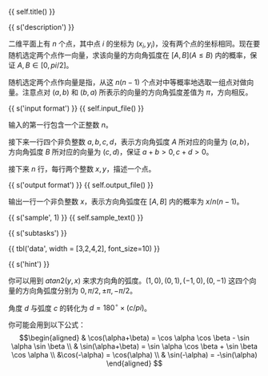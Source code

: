 {{ self.title() }}

{{ s('description') }}

二维平面上有 $n$ 个点，其中点 $i$ 的坐标为 $(x_i, y_i)$，没有两个点的坐标相同。现在要随机选定两个点作一向量，求该向量的方向角弧度在 $[A,B] (A\leq B)$ 内的概率，保证 $A,B \in [0, pi/2]$。

随机选定两个点作向量是指，从这 $n(n-1)$ 个点对中等概率地选取一组点对做向量。注意点对 $(a,b)$ 和 $(b,a)$ 所表示的向量的方向角弧度差值为 $\pi$，方向相反。

{{ s('input format') }}
{{ self.input_file() }}

输入的第一行包含一个正整数 $n$。

接下来一行四个非负整数 $a,b,c,d$，表示方向角弧度 $A$ 所对应的向量为 $(a,b)$，方向角弧度 $B$ 所对应的向量为 $(c,d)$，保证 $a+b >0, c+d > 0$。

接下来 $n$ 行，每行两个整数 $x,y$，描述一个点。

{{ s('output format') }}
{{ self.output_file() }}

输出一行一个非负整数 $x$，表示方向角弧度在 $[A,B]$ 内的概率为 $x / n(n-1)$。

{{ s('sample', 1) }}
{{ self.sample_text() }}

{{ s('subtasks') }}

{{ tbl('data', width = [3,2,4,2], font_size=10) }}

{{ s('hint') }}

你可以用到 $atan2(y,x)$ 来求方向角的弧度。$(1,0),(0,1),(-1,0),(0,-1)$ 这四个向量的方向角弧度分别为 $0, \pi / 2, \pm \pi, -\pi / 2$。

角度 $d$ 与弧度 $c$ 的转化为 $d = 180^{\circ} \times (c / pi)$。

你可能会用到以下公式：
$$\begin{aligned}
& \cos(\alpha+\beta) = \cos \alpha \cos \beta - \sin \alpha \sin \beta \\
& \sin(\alpha+\beta) = \sin \alpha \cos \beta + \sin \beta \cos \alpha \\
&\cos(-\alpha) = \cos(\alpha) \\
& \sin(-\alpha) = -\sin(\alpha) 
\end{aligned}
$$

